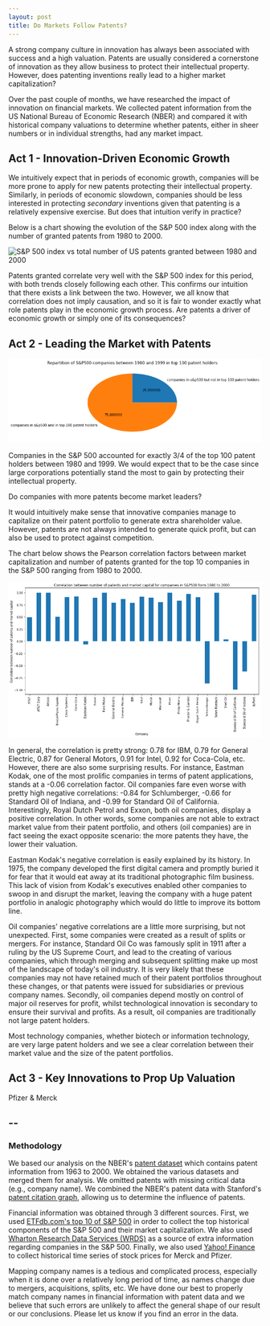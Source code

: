 ```yaml
---
layout: post
title: Do Markets Follow Patents?
---
```


A strong company culture in innovation has always been associated with success and a high valuation. Patents are usually considered a cornerstone of innovation as they allow business to protect their intellectual property. However, does patenting inventions really lead to a higher market capitalization?

Over the past couple of months, we have researched the impact of innovation on financial markets. We collected patent information from the US National Bureau of Economic Research (NBER) and compared it with historical company valuations to determine whether patents, either in sheer numbers or in individual strengths, had any market impact.


## Act 1 - Innovation-Driven Economic Growth

We intuitively expect that in periods of economic growth, companies will be more prone to apply for new patents protecting their intellectual property. Similarly, in periods of economic slowdown, companies should be less interested in protecting _secondary_ inventions given that patenting is a relatively expensive exercise. But does that intuition verify in practice?

Below is a chart showing the evolution of the S&P 500 index along with the number of granted patents from 1980 to 2000.

![S&P 500 index vs total number of US patents granted between 1980 and 2000](../images/snp_patents.png)

Patents granted correlate very well with the S&P 500 index for this period, with both trends closely following each other. This confirms our intuition that there exists a link between the two. However, we all know that correlation does not imply causation, and so it is fair to wonder exactly what role patents play in the economic growth process. Are patents a driver of economic growth or simply one of its consequences?

## Act 2 - Leading the Market with Patents

![Breakdown top 100 patent holders according to whether they were in the S&P 500 between 1980 and 1999](../images/top100.png)

Companies in the S&P 500 accounted for exactly 3/4 of the top 100 patent holders between 1980 and 1999. We would expect that to be the case since large corporations potentially stand the most to gain by protecting their intellectual property.

Do companies with more patents become market leaders?

It would intuitively make sense that innovative companies manage to capitalize on their patent portfolio to generate extra shareholder value. However, patents are not always intended to generate quick profit, but can also be used to protect against competition.

The chart below shows the Pearson correlation factors between market capitalization and number of patents granted for the top 10 companies in the S&P 500 ranging from 1980 to 2000. 

![Pearson correlation for the valuation of historical top 10 components in the S&P 500 (34 companies between 1990 and 2000) with their number of patent applications](../images/correlation.png)

In general, the correlation is pretty strong: 0.78 for IBM, 0.79 for General Electric, 0.87 for General Motors, 0.91 for Intel, 0.92 for Coca-Cola, etc. However, there are also some surprising results. For instance, Eastman Kodak, one of the most prolific companies in terms of patent applications, stands at a -0.06 correlation factor. Oil companies fare even worse with pretty high negative correlations: -0.84 for Schlumberger, -0.66 for Standard Oil of Indiana, and -0.99 for Standard Oil of California. Interestingly, Royal Dutch Petrol and Exxon, both oil companies, display a positive correlation. In other words, some companies are not able to extract market value from their patent portfolio, and others (oil companies) are in fact seeing the exact opposite scenario: the more patents they have, the lower their valuation.

Eastman Kodak's negative correlation is easily explained by its history. In 1975, the company developed the first digital camera and promptly buried it for fear that it would eat away at its traditional photographic film business. This lack of vision from Kodak's executives enabled other companies to swoop in and disrupt the market, leaving the company with a huge patent portfolio in analogic photography which would do little to improve its bottom line.

Oil companies' negative correlations are a little more surprising, but not unexpected. First, some companies were created as a result of splits or mergers. For instance, Standard Oil Co was famously split in 1911 after a ruling by the US Supreme Court, and lead to the creating of various companies, which through merging and subsequent splitting make up most of the landscape of today's oil industry. It is very likely that these companies may not have retained much of their patent portfolios throughout these changes, or that patents were issued for subsidiaries or previous company names. Secondly, oil companies depend mostly on control of major oil reserves for profit, whilst technological innovation is secondary to ensure their survival and profits. As a result, oil companies are traditionally not large patent holders.

Most technology companies, whether biotech or information technology, are very large patent holders and we see a clear correlation between their market value and the size of the patent portfolios.


## Act 3 - Key Innovations to Prop Up Valuation

Pfizer & Merck


--
--

### Methodology

We based our analysis on the NBER's [patent dataset](http://www.nber.org/patents/) which contains patent information from 1963 to 2000. We obtained the various datasets and merged them for analysis. We omitted patents with missing critical data (e.g., company name). We combined the NBER's patent data with Stanford's [patent citation graph](http://snap.stanford.edu/data/cit-Patents.txt.gz), allowing us to determine the influence of patents.

Financial information was obtained through 3 different sources. First, we used [ETFdb.com's top 10 of S&P 500](http://etfdb.com/history-of-the-s-and-p-500) in order to collect the top historical components of the S&P 500 and their market capitalization. We also used [Wharton Research Data Services (WRDS)](https://wrds-web.wharton.upenn.edu/wrds/) as a source of extra information regarding companies in the S&P 500. Finally, we also used [Yahoo! Finance](https://finance.yahoo.com/) to collect historical time series of stock prices for Merck and Pfizer.

Mapping company names is a tedious and complicated process, especially when it is done over a relatively long period of time, as names change due to mergers, acquisitions, splits, etc. We have done our best to properly match company names in financial information with patent data and we believe that such errors are unlikely to affect the general shape of our result or our conclusions. Please let us know if you find an error in the data.

